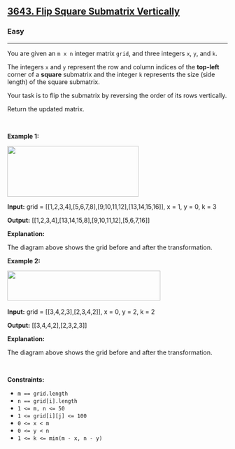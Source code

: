 <h2><a href="https://leetcode.com/problems/flip-square-submatrix-vertically">3643. Flip Square Submatrix Vertically</a></h2><h3>Easy</h3><hr><p>You are given an <code>m x n</code> integer matrix <code>grid</code>, and three integers <code>x</code>, <code>y</code>, and <code>k</code>.</p>

<p>The integers <code>x</code> and <code>y</code> represent the row and column indices of the <strong>top-left</strong> corner of a <strong>square</strong> submatrix and the integer <code>k</code> represents the size (side length) of the square submatrix.</p>

<p>Your task is to flip the submatrix by reversing the order of its rows vertically.</p>

<p>Return the updated matrix.</p>

<p>&nbsp;</p>
<p><strong class="example">Example 1:</strong></p>
<img alt="" src="https://assets.leetcode.com/uploads/2025/07/20/gridexmdrawio.png" style="width: 300px; height: 116px;" />
<div class="example-block">
<p><strong>Input:</strong> <span class="example-io">grid = </span>[[1,2,3,4],[5,6,7,8],[9,10,11,12],[13,14,15,16]]<span class="example-io">, x = 1, y = 0, k = 3</span></p>

<p><strong>Output:</strong> <span class="example-io">[[1,2,3,4],[13,14,15,8],[9,10,11,12],[5,6,7,16]]</span></p>

<p><strong>Explanation:</strong></p>

<p>The diagram above shows the grid before and after the transformation.</p>
</div>

<p><strong class="example">Example 2:</strong></p>
<img alt="" src="https://assets.leetcode.com/uploads/2025/07/20/gridexm2drawio.png" style="width: 350px; height: 68px;" />​​​​​​​
<div class="example-block">
<p><strong>Input:</strong> <span class="example-io">grid = [[3,4,2,3],[2,3,4,2]], x = 0, y = 2, k = 2</span></p>

<p><strong>Output:</strong> <span class="example-io">[[3,4,4,2],[2,3,2,3]]</span></p>

<p><strong>Explanation:</strong></p>

<p>The diagram above shows the grid before and after the transformation.</p>
</div>

<p>&nbsp;</p>
<p><strong>Constraints:</strong></p>

<ul>
	<li><code>m == grid.length</code></li>
	<li><code>n == grid[i].length</code></li>
	<li><code>1 &lt;= m, n &lt;= 50</code></li>
	<li><code>1 &lt;= grid[i][j] &lt;= 100</code></li>
	<li><code>0 &lt;= x &lt; m</code></li>
	<li><code>0 &lt;= y &lt; n</code></li>
	<li><code>1 &lt;= k &lt;= min(m - x, n - y)</code></li>
</ul>
